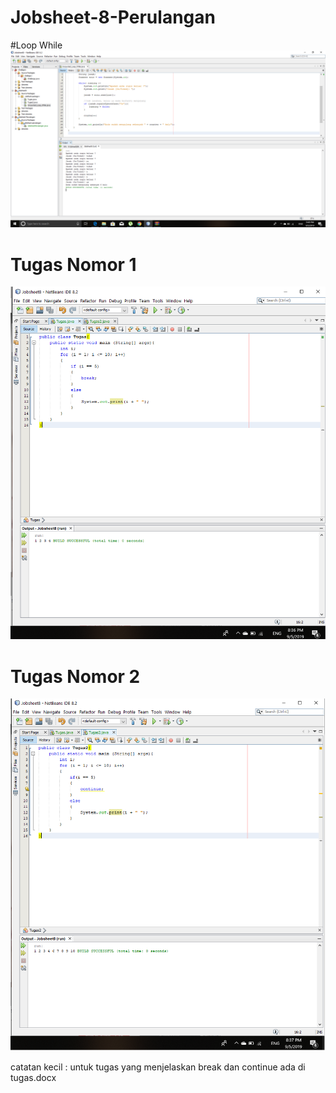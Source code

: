 # Jobsheet-8-Perulangan

#Loop While
![Alt Text](https://github.com/AndraQeysa/Jobsheet-8-Perulangan/blob/master/Uncounted%20Loop%20While.png)

# Tugas Nomor 1
![Alt Text](https://github.com/AndraQeysa/Jobsheet-8-Perulangan/blob/master/Tugas%20nomor%201.png)

# Tugas Nomor 2
![Alt Text](https://github.com/AndraQeysa/Jobsheet-8-Perulangan/blob/master/Tugas%20nomor%202.png)

catatan kecil : untuk tugas yang menjelaskan break dan continue ada di tugas.docx

